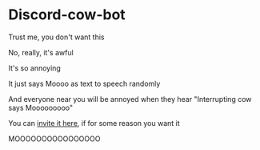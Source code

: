 # Discord-cow-bot

Trust me, you don't want this


No, really, it's awful


It's so annoying


It just says Moooo as text to speech randomly


And everyone near you will be annoyed when they hear "Interrupting cow says Mooooooooo"


You can [invite it here](https://discord.com/api/oauth2/authorize?client_id=629054296108826657&permissions=0&scope=bot), if for some reason you want it


MOOOOOOOOOOOOOOOO
